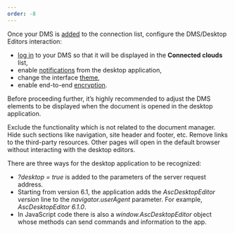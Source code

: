 ```yaml
---
order: -8
---
```


Once your DMS is [added](/desktop/addingdms/) to the connection list, configure the DMS/Desktop Editors interaction:

* [log in](/desktop/addingdms/loginlogout) to your DMS so that it will be displayed in the **Connected clouds** list,
* enable [notifications](/desktop/addingdms/notifications) from the desktop application,
* change the interface [theme](/desktop/addingdms/changingtheme),
* enable end-to-end [encryption](/desktop/addingdms/encryption).

Before proceeding further, it’s highly recommended to adjust the DMS elements to be displayed when the document is opened in the desktop application.

Exclude the functionality which is not related to the document manager. Hide such sections like navigation, site header and footer, etc. Remove links to the third-party resources. Other pages will open in the default browser without interacting with the desktop editors.

There are three ways for the desktop application to be recognized:

* *?desktop = true* is added to the parameters of the server request address.
* Starting from version 6.1, the application adds the *AscDesktopEditor $version$* line to the *navigator.userAgent* parameter. For example, *AscDesktopEditor 6.1.0*.
* In JavaScript code there is also a *window\.AscDesktopEditor* object whose methods can send commands and information to the app.
